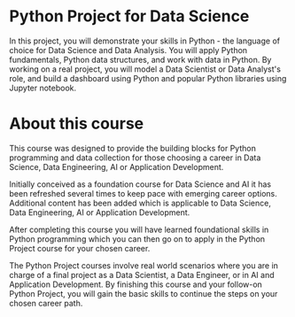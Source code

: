 # Python Project for Data Science
In this project, you will demonstrate your skills in Python - the language of choice for Data Science and Data Analysis. 
You will apply Python fundamentals, Python data structures, and work with data in Python. 
By working on a real project, you will model a Data Scientist or Data Analyst's role, and build a dashboard using Python and popular Python libraries using Jupyter notebook.

# About this course
This course was designed to provide the building blocks for Python programming and data collection for those choosing a career in Data Science, Data Engineering, AI or Application Development. 

Initially conceived as a foundation course for Data Science and AI it has been refreshed several times to keep pace with emerging career options. Additional content has been added which is applicable to Data Science, Data Engineering, AI or Application Development. 

After completing this course you will have learned foundational skills in Python programming which you can then go on to apply in the Python Project course for your chosen career.  

The Python Project courses involve real world scenarios where you are in charge of a final project as a Data Scientist, a Data Engineer, or in AI and Application Development. By finishing this course and your follow-on Python Project, you will gain the basic skills to continue the steps on your chosen career path.  
